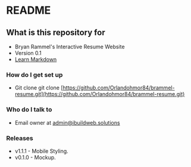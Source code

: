 # README #

## What is this repository for ##

* Bryan Rammel's Interactive Resume Website
* Version 0.1
* [Learn Markdown](https://bitbucket.org/tutorials/markdowndemo)

### How do I get set up ###

* Git clone git clone [https://github.com/Orlandohmor84/brammel-resume.git](https://github.com/Orlandohmor84/brammel-resume.git)


### Who do I talk to ###

* Email owner at admin@ibuildweb.solutions

### Releases ###

* v1.1.1 - Mobile Styling.
* v0.1.0 - Mockup.

